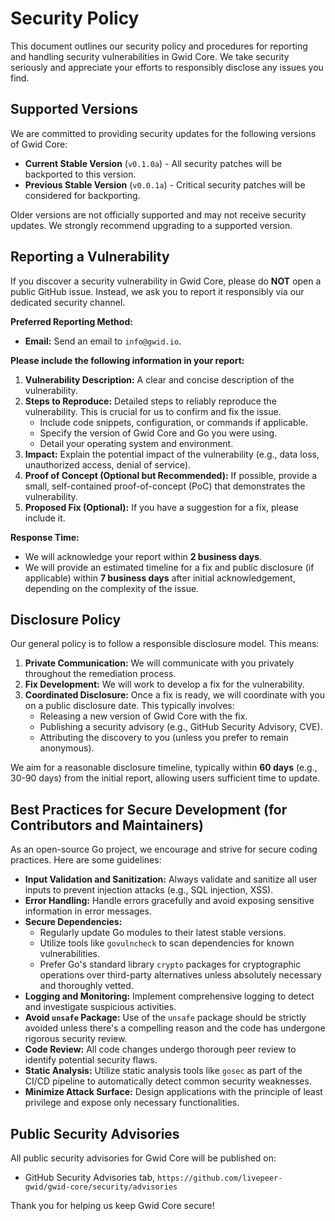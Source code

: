 # Security Policy

This document outlines our security policy and procedures for reporting and handling security vulnerabilities in Gwid Core. We take security seriously and appreciate your efforts to responsibly disclose any issues you find.

## Supported Versions

We are committed to providing security updates for the following versions of Gwid Core:

* **Current Stable Version** (`v0.1.0a`) - All security patches will be backported to this version.
* **Previous Stable Version** (`v0.0.1a`) - Critical security patches will be considered for backporting.

Older versions are not officially supported and may not receive security updates. We strongly recommend upgrading to a supported version.

## Reporting a Vulnerability

If you discover a security vulnerability in Gwid Core, please do **NOT** open a public GitHub issue. Instead, we ask you to report it responsibly via our dedicated security channel.

**Preferred Reporting Method:**

* **Email:** Send an email to `info@gwid.io`.

**Please include the following information in your report:**

1.  **Vulnerability Description:** A clear and concise description of the vulnerability.
2.  **Steps to Reproduce:** Detailed steps to reliably reproduce the vulnerability. This is crucial for us to confirm and fix the issue.
    * Include code snippets, configuration, or commands if applicable.
    * Specify the version of Gwid Core and Go you were using.
    * Detail your operating system and environment.
3.  **Impact:** Explain the potential impact of the vulnerability (e.g., data loss, unauthorized access, denial of service).
4.  **Proof of Concept (Optional but Recommended):** If possible, provide a small, self-contained proof-of-concept (PoC) that demonstrates the vulnerability.
5.  **Proposed Fix (Optional):** If you have a suggestion for a fix, please include it.

**Response Time:**

* We will acknowledge your report within **2 business days**.
* We will provide an estimated timeline for a fix and public disclosure (if applicable) within **7 business days** after initial acknowledgement, depending on the complexity of the issue.

## Disclosure Policy

Our general policy is to follow a responsible disclosure model. This means:

1.  **Private Communication:** We will communicate with you privately throughout the remediation process.
2.  **Fix Development:** We will work to develop a fix for the vulnerability.
3.  **Coordinated Disclosure:** Once a fix is ready, we will coordinate with you on a public disclosure date. This typically involves:
    * Releasing a new version of Gwid Core with the fix.
    * Publishing a security advisory (e.g., GitHub Security Advisory, CVE).
    * Attributing the discovery to you (unless you prefer to remain anonymous).

We aim for a reasonable disclosure timeline, typically within **60 days** (e.g., 30-90 days) from the initial report, allowing users sufficient time to update.

## Best Practices for Secure Development (for Contributors and Maintainers)

As an open-source Go project, we encourage and strive for secure coding practices. Here are some guidelines:

* **Input Validation and Sanitization:** Always validate and sanitize all user inputs to prevent injection attacks (e.g., SQL injection, XSS).
* **Error Handling:** Handle errors gracefully and avoid exposing sensitive information in error messages.
* **Secure Dependencies:**
    * Regularly update Go modules to their latest stable versions.
    * Utilize tools like `govulncheck` to scan dependencies for known vulnerabilities.
    * Prefer Go's standard library `crypto` packages for cryptographic operations over third-party alternatives unless absolutely necessary and thoroughly vetted.
* **Logging and Monitoring:** Implement comprehensive logging to detect and investigate suspicious activities.
* **Avoid `unsafe` Package:** Use of the `unsafe` package should be strictly avoided unless there's a compelling reason and the code has undergone rigorous security review.
* **Code Review:** All code changes undergo thorough peer review to identify potential security flaws.
* **Static Analysis:** Utilize static analysis tools like `gosec` as part of the CI/CD pipeline to automatically detect common security weaknesses.
* **Minimize Attack Surface:** Design applications with the principle of least privilege and expose only necessary functionalities.

## Public Security Advisories

All public security advisories for Gwid Core will be published on:

* GitHub Security Advisories tab, `https://github.com/livepeer-gwid/gwid-core/security/advisories`

Thank you for helping us keep Gwid Core secure!
